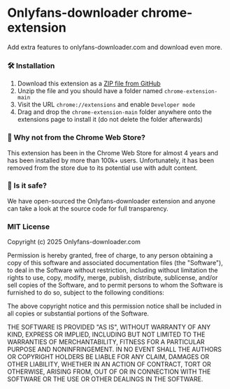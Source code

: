 # Onlyfans-downloader chrome-extension

Add extra features to onlyfans-downloader.com and download even more.

### :hammer_and_wrench: Installation

1. Download this extension as a [ZIP file from GitHub](https://github.com/xinghe186/of-chrome-extension/archive/refs/heads/main.zip)
2. Unzip the file and you should have a folder named `chrome-extension-main`
3. Visit the URL `chrome://extensions` and enable `Developer mode`
4. Drag and drop the `chrome-extension-main` folder anywhere onto the extensions page to install it (do not delete the folder afterwards)

### :thinking: Why not from the Chrome Web Store?

This extension has been in the Chrome Web Store for almost 4 years and has been installed by more than 100k+ users. Unfortunately, it has been removed from the store due to its potential use with adult content.

### :thinking: Is it safe?

We have open-sourced the Onlyfans-downloader extension and anyone can take a look at the source code for full transparency.

### MIT License

Copyright (c) 2025 Onlyfans-downloader.com

Permission is hereby granted, free of charge, to any person obtaining a copy of this software and associated documentation files (the "Software"), to deal in the Software without restriction, including without limitation the rights to use, copy, modify, merge, publish, distribute, sublicense, and/or sell copies of the Software, and to permit persons to whom the Software is furnished to do so, subject to the following conditions:

The above copyright notice and this permission notice shall be included in all copies or substantial portions of the Software.

THE SOFTWARE IS PROVIDED "AS IS", WITHOUT WARRANTY OF ANY KIND, EXPRESS OR IMPLIED, INCLUDING BUT NOT LIMITED TO THE WARRANTIES OF MERCHANTABILITY, FITNESS FOR A PARTICULAR PURPOSE AND NONINFRINGEMENT. IN NO EVENT SHALL THE AUTHORS OR COPYRIGHT HOLDERS BE LIABLE FOR ANY CLAIM, DAMAGES OR OTHER LIABILITY, WHETHER IN AN ACTION OF CONTRACT, TORT OR OTHERWISE, ARISING FROM, OUT OF OR IN CONNECTION WITH THE SOFTWARE OR THE USE OR OTHER DEALINGS IN THE SOFTWARE.

